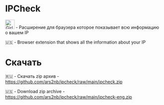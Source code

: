# IPCheck
<img src="https://images.emojiterra.com/google/noto-emoji/unicode-15/color/512px/1f1f7-1f1fa.png" alt="Girl in a jacket" width="30px"> - Расширение для браузера которое показывает всю информацию о вашем IP

🇺🇸 - Browser extension that shows all the information about your IP

# Скачать

🇷🇺 - Скачать zip архив - https://github.com/ars2nb/ipcheck/raw/main/ipcheck.zip

🇺🇸 - Download zip archive - https://github.com/ars2nb/ipcheck/raw/main/ipcheck-eng.zip
